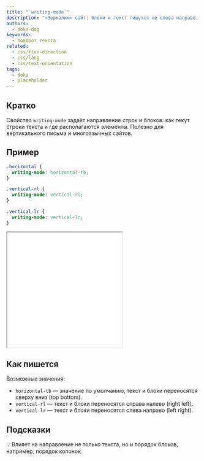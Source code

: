 ```yaml
---
title: "`writing-mode`"
description: "«Зеркалим» сайт: блоки и текст пишутся не слева направо, а справа налево."
authors:
  - doka-dog
keywords:
  - поворот текста
related:
  - css/flex-direction
  - css/lang
  - css/text-orientation
tags:
  - doka
  - placeholder
---
```


## Кратко

Свойство `writing-mode` задаёт направление строк и блоков: как текут строки текста и где располагаются элементы. Полезно для вертикального письма и многоязычных сайтов.

## Пример

```css
.horizontal {
  writing-mode: horizontal-tb;
}

.vertical-rl {
  writing-mode: vertical-rl;
}

.vertical-lr {
  writing-mode: vertical-lr;
}
```

<iframe title="Свойство writing-mode" src="demos/basic/" height="300"></iframe>

## Как пишется

Возможные значения:

- `horizontal-tb` — значение по умолчанию, текст и блоки переносятся сверху вниз (top bottom).
- `vertical-rl` — текст и блоки переносятся справа налево (right left).
- `vertical-lr` — текст и блоки переносятся слева направо (left right).

## Подсказки

💡 Влияет на направление не только текста, но и порядок блоков, например, порядок колонок.